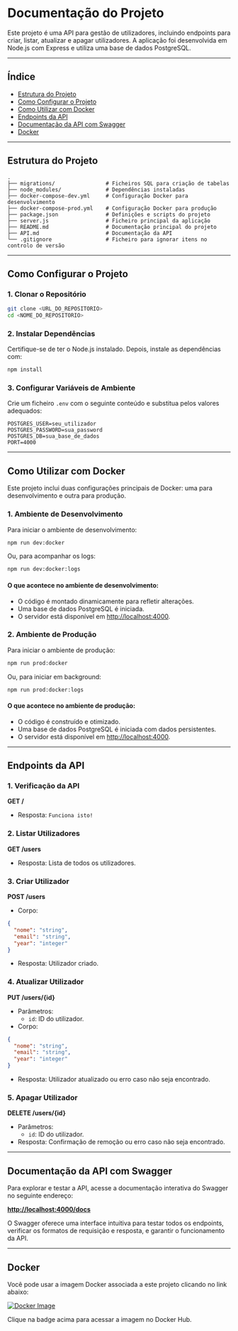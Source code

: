 # Documentação do Projeto

Este projeto é uma API para gestão de utilizadores, incluindo endpoints para criar, listar, atualizar e apagar utilizadores. A aplicação foi desenvolvida em Node.js com Express e utiliza uma base de dados PostgreSQL.

---

## Índice
- [Estrutura do Projeto](#estrutura-do-projeto)
- [Como Configurar o Projeto](#como-configurar-o-projeto)
- [Como Utilizar com Docker](#como-utilizar-com-docker)
- [Endpoints da API](#endpoints-da-api)
- [Documentação da API com Swagger](#documentação-da-api-com-swagger)
- [Docker](#docker)

---

## Estrutura do Projeto

```
.
├── migrations/                # Ficheiros SQL para criação de tabelas
├── node_modules/              # Dependências instaladas
├── docker-compose-dev.yml     # Configuração Docker para desenvolvimento
├── docker-compose-prod.yml    # Configuração Docker para produção
├── package.json               # Definições e scripts do projeto
├── server.js                  # Ficheiro principal da aplicação
├── README.md                  # Documentação principal do projeto
├── API.md                     # Documentação da API
└── .gitignore                 # Ficheiro para ignorar itens no controlo de versão
```

---

## Como Configurar o Projeto

### 1. Clonar o Repositório

```bash
git clone <URL_DO_REPOSITORIO>
cd <NOME_DO_REPOSITORIO>
```

### 2. Instalar Dependências

Certifique-se de ter o Node.js instalado. Depois, instale as dependências com:

```bash
npm install
```

### 3. Configurar Variáveis de Ambiente

Crie um ficheiro `.env` com o seguinte conteúdo e substitua pelos valores adequados:

```
POSTGRES_USER=seu_utilizador
POSTGRES_PASSWORD=sua_password
POSTGRES_DB=sua_base_de_dados
PORT=4000
```

---

## Como Utilizar com Docker

Este projeto inclui duas configurações principais de Docker: uma para desenvolvimento e outra para produção.

### 1. Ambiente de Desenvolvimento

Para iniciar o ambiente de desenvolvimento:

```bash
npm run dev:docker
```

Ou, para acompanhar os logs:

```bash
npm run dev:docker:logs
```

#### O que acontece no ambiente de desenvolvimento:
- O código é montado dinamicamente para refletir alterações.
- Uma base de dados PostgreSQL é iniciada.
- O servidor está disponível em [http://localhost:4000](http://localhost:4000).

### 2. Ambiente de Produção

Para iniciar o ambiente de produção:

```bash
npm run prod:docker
```

Ou, para iniciar em background:

```bash
npm run prod:docker:logs
```

#### O que acontece no ambiente de produção:
- O código é construído e otimizado.
- Uma base de dados PostgreSQL é iniciada com dados persistentes.
- O servidor está disponível em [http://localhost:4000](http://localhost:4000).

---

## Endpoints da API

### 1. Verificação da API
**GET /**
- Resposta: `Funciona isto!`

### 2. Listar Utilizadores
**GET /users**
- Resposta: Lista de todos os utilizadores.

### 3. Criar Utilizador
**POST /users**
- Corpo:
```json
{
  "nome": "string",
  "email": "string",
  "year": "integer"
}
```
- Resposta: Utilizador criado.

### 4. Atualizar Utilizador
**PUT /users/{id}**
- Parâmetros:
  - `id`: ID do utilizador.
- Corpo:
```json
{
  "nome": "string",
  "email": "string",
  "year": "integer"
}
```
- Resposta: Utilizador atualizado ou erro caso não seja encontrado.

### 5. Apagar Utilizador
**DELETE /users/{id}**
- Parâmetros:
  - `id`: ID do utilizador.
- Resposta: Confirmação de remoção ou erro caso não seja encontrado.

---

## Documentação da API com Swagger

Para explorar e testar a API, acesse a documentação interativa do Swagger no seguinte endereço:

**[http://localhost:4000/docs](http://localhost:4000/docs)**

O Swagger oferece uma interface intuitiva para testar todos os endpoints, verificar os formatos de requisição e resposta, e garantir o funcionamento da API.

---

## Docker

Você pode usar a imagem Docker associada a este projeto clicando no link abaixo:

[![Docker Image](https://img.shields.io/badge/Docker%20Hub-joaocunhadocker--api%3A1.0.0-blue?logo=docker)](https://hub.docker.com/r/joaoptcunha/joaocunhadocker-api/tags)

Clique na badge acima para acessar a imagem no Docker Hub.

